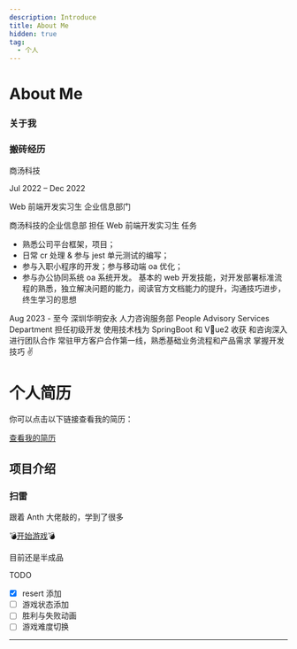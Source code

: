 ```yaml
---
description: Introduce
title: About Me
hidden: true
tag:
  - 个人
---
```


# About Me

### 关于我

<script setup>
import { VPTeamMembers } from 'vitepress/theme'
const members = [
  {
    avatar: 'https://avatars.githubusercontent.com/u/56640693?v=4',
    name: 'Lionsmith',
    title: '',
    links: [
      { icon: 'github', link: 'https://github.com/Hykids' },
    //   { icon: 'twitter', link: 'https://twitter.com/youyuxi' }
    ]
  },
]

</script>
<VPTeamMembers size="small" :members="members" />

### 搬砖经历

商汤科技

Jul 2022 – Dec 2022

Web 前端开发实习生 企业信息部门

商汤科技的企业信息部
担任 Web 前端开发实习生
任务

- 熟悉公司平台框架，项目；
- 日常 cr 处理 & 参与 jest 单元测试的编写；
- 参与入职小程序的开发；参与移动端 oa 优化；
- 参与办公协同系统 oa 系统开发。
  基本的 web 开发技能，对开发部署标准流程的熟悉，独立解决问题的能力，阅读官方文档能力的提升，沟通技巧进步，终生学习的思想

Aug 2023 - 至今
深圳华明安永
人力咨询服务部
People Advisory Services Department
担任初级开发 使用技术栈为 SpringBoot 和 Vue2
收获
和咨询深入进行团队合作
常驻甲方客户合作第一线，熟悉基础业务流程和产品需求
掌握开发技巧
✌

# 个人简历

你可以点击以下链接查看我的简历：

[查看我的简历](resume.pdf)

<!-- <script>
  document.addEventListener('DOMContentLoaded', (event) => {
    const link = document.querySelector('a[href="cv.pdf"]');
    link.addEventListener('click', (e) => {
      e.preventDefault();
      window.open('cv.pdf', '_blank', 'width=800,height=600');
    });
  });
</script> -->

## 项目介绍

### 扫雷

跟着 Anth 大佬敲的，学到了很多

:bomb:[开始游戏](https://celadon-peony-ce8b62.netlify.app/):bomb:

目前还是半成品

TODO

- [x] resert 添加
- [ ] 游戏状态添加
- [ ] 胜利与失败动画
- [ ] 游戏难度切换

---
